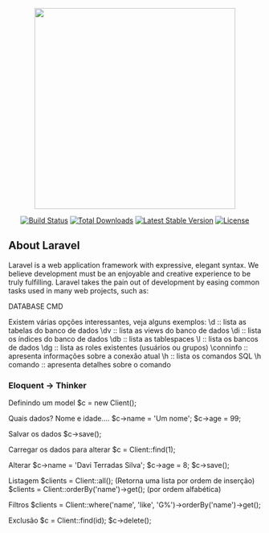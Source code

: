 <p align="center"><a href="https://laravel.com" target="_blank"><img src="https://raw.githubusercontent.com/laravel/art/master/logo-lockup/5%20SVG/2%20CMYK/1%20Full%20Color/laravel-logolockup-cmyk-red.svg" width="400"></a></p>

<p align="center">
<a href="https://travis-ci.org/laravel/framework"><img src="https://travis-ci.org/laravel/framework.svg" alt="Build Status"></a>
<a href="https://packagist.org/packages/laravel/framework"><img src="https://img.shields.io/packagist/dt/laravel/framework" alt="Total Downloads"></a>
<a href="https://packagist.org/packages/laravel/framework"><img src="https://img.shields.io/packagist/v/laravel/framework" alt="Latest Stable Version"></a>
<a href="https://packagist.org/packages/laravel/framework"><img src="https://img.shields.io/packagist/l/laravel/framework" alt="License"></a>
</p>

## About Laravel

Laravel is a web application framework with expressive, elegant syntax. We believe development must be an enjoyable and creative experience to be truly fulfilling. Laravel takes the pain out of development by easing common tasks used in many web projects, such as:

DATABASE CMD

Existem várias opções interessantes, veja alguns exemplos:
\d :: lista as tabelas do banco de dados
\dv :: lista as views do banco de dados
\di :: lista os índices do banco de dados
\db :: lista as tablespaces
\l :: lista os bancos de dados
\dg :: lista as roles existentes (usuários ou grupos)
\conninfo :: apresenta informações sobre a conexão atual
\h :: lista os comandos SQL
\h comando :: apresenta detalhes sobre o comando

### Eloquent -> Thinker

Definindo um model
$c = new Client();

Quais dados? Nome e idade....
$c->name = 'Um nome';
$c->age = 99;

Salvar os dados
$c->save();

Carregar os dados para alterar
$c = Client::find(1);

Alterar
$c->name = 'Davi Terradas Silva';
$c->age = 8;
$c->save();

Listagem
$clients = Client::all(); (Retorna uma lista por ordem de inserção)
$clients = Client::orderBy('name')->get(); (por ordem alfabética)

Filtros
$clients = Client::where('name', 'like', 'G%')->orderBy('name')->get();

Exclusão
$c = Client::find(id);
$c->delete();
